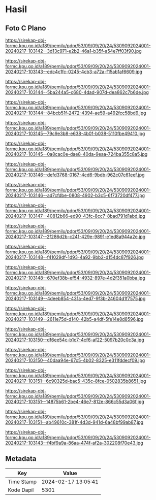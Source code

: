 # Hasil

## Foto C Plano

https://sirekap-obj-formc.kpu.go.id/a189/pemilu/pdpr/53/09/09/20/24/5309092024001-20240217-103142--3d13c971-e2b2-46a1-b35f-a54e7ff03f90.jpg

https://sirekap-obj-formc.kpu.go.id/a189/pemilu/pdpr/53/09/09/20/24/5309092024001-20240217-103143--edc4c1fc-0245-4cb3-a72a-f15ab1af6609.jpg

https://sirekap-obj-formc.kpu.go.id/a189/pemilu/pdpr/53/09/09/20/24/5309092024001-20240217-103144--5ba244a5-c680-4dad-907d-dea862c7b6de.jpg

https://sirekap-obj-formc.kpu.go.id/a189/pemilu/pdpr/53/09/09/20/24/5309092024001-20240217-103144--84bcb51f-2472-4394-ae59-a492fcc58bd9.jpg

https://sirekap-obj-formc.kpu.go.id/a189/pemilu/pdpr/53/09/09/20/24/5309092024001-20240217-103145--79c9e3b8-e638-4b0f-b038-5110fbe49410.jpg

https://sirekap-obj-formc.kpu.go.id/a189/pemilu/pdpr/53/09/09/20/24/5309092024001-20240217-103145--0a8cac0e-dae8-40da-9eaa-724ba355c8a5.jpg

https://sirekap-obj-formc.kpu.go.id/a189/pemilu/pdpr/53/09/09/20/24/5309092024001-20240217-103146--defd3768-0167-4cd6-9bdb-962c07c61eef.jpg

https://sirekap-obj-formc.kpu.go.id/a189/pemilu/pdpr/53/09/09/20/24/5309092024001-20240217-103146--ad7cfdbe-0808-4902-b3c5-6f73720df477.jpg

https://sirekap-obj-formc.kpu.go.id/a189/pemilu/pdpr/53/09/09/20/24/5309092024001-20240217-103147--40812b66-ed90-43fc-8cc7-8bad791d1abd.jpg

https://sirekap-obj-formc.kpu.go.id/a189/pemilu/pdpr/53/09/09/20/24/5309092024001-20240217-103147--2f286d2b-c241-429e-9891-e1ed8a944a2e.jpg

https://sirekap-obj-formc.kpu.go.id/a189/pemilu/pdpr/53/09/09/20/24/5309092024001-20240217-103148--f41029df-1d93-4a92-9bb2-d154dc87f926.jpg

https://sirekap-obj-formc.kpu.go.id/a189/pemilu/pdpr/53/09/09/20/24/5309092024001-20240217-103148--670ef38b-ef54-4932-897e-4d2f351a0bba.jpg

https://sirekap-obj-formc.kpu.go.id/a189/pemilu/pdpr/53/09/09/20/24/5309092024001-20240217-103149--4deeb854-431a-4ed7-9f3b-24604d1f7575.jpg

https://sirekap-obj-formc.kpu.go.id/a189/pemilu/pdpr/53/09/09/20/24/5309092024001-20240217-103149--2611e75d-d140-42b5-a4df-5fe14e8d8596.jpg

https://sirekap-obj-formc.kpu.go.id/a189/pemilu/pdpr/53/09/09/20/24/5309092024001-20240217-103150--df6ee54c-b1c7-4cf6-af22-5097b20c0c3a.jpg

https://sirekap-obj-formc.kpu.go.id/a189/pemilu/pdpr/53/09/09/20/24/5309092024001-20240217-103150--40daa94e-67c5-4b02-8325-e311fddecf09.jpg

https://sirekap-obj-formc.kpu.go.id/a189/pemilu/pdpr/53/09/09/20/24/5309092024001-20240217-103151--6c90325d-bac5-435c-8fce-0502835b8651.jpg

https://sirekap-obj-formc.kpu.go.id/a189/pemilu/pdpr/53/09/09/20/24/5309092024001-20240217-103151--14875b61-2be4-46e7-812e-866c55d3a06f.jpg

https://sirekap-obj-formc.kpu.go.id/a189/pemilu/pdpr/53/09/09/20/24/5309092024001-20240217-103151--ab49610c-381f-4d3d-941d-6a48bf99ab87.jpg

https://sirekap-obj-formc.kpu.go.id/a189/pemilu/pdpr/53/09/09/20/24/5309092024001-20240217-103143--f4bf9a9a-86aa-474f-af2a-302208f70e43.jpg


## Metadata

| Key        | Value               |
| ---------- | ------------------- |
| Time Stamp | 2024-02-17 13:05:41 |
| Kode Dapil | 5301                |



